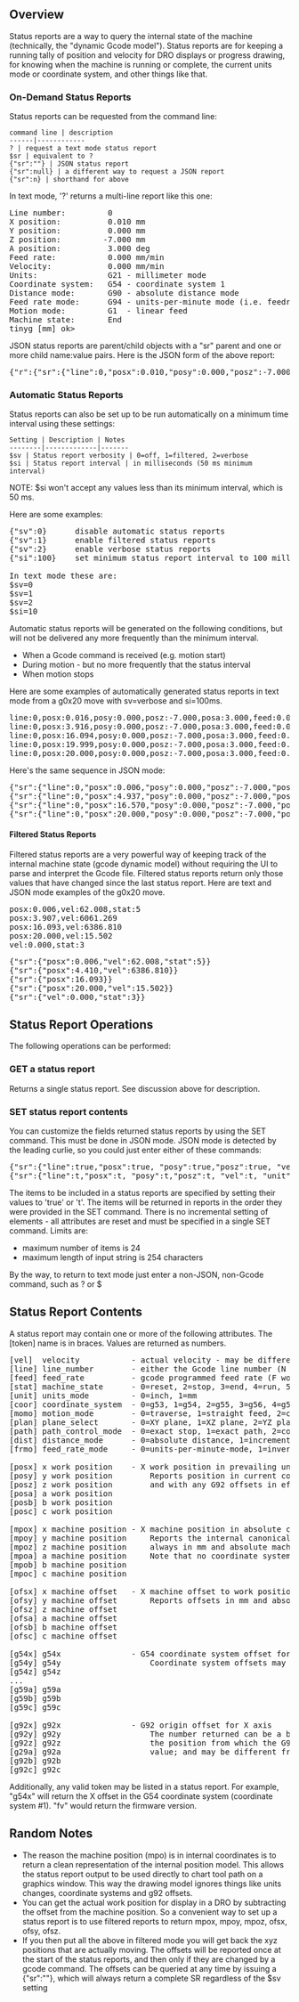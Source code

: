 ## Overview
Status reports are a way to query the internal state of the machine (technically, the "dynamic Gcode model"). Status reports are for keeping a running tally of position and velocity for DRO displays or progress drawing, for knowing when the machine is running or complete, the current units mode or coordinate system, and other things like that.

### On-Demand Status Reports
Status reports can be requested from the command line:

	command line | description
	------|------------
	? | request a text mode status report
	$sr | equivalent to ?
	{"sr":""} | JSON status report
	{"sr":null} | a different way to request a JSON report
	{"sr":n} | shorthand for above

In text mode, '?' returns a multi-line report like this one:
<pre>
Line number:         0
X position:          0.010 mm
Y position:          0.000 mm
Z position:         -7.000 mm
A position:          3.000 deg
Feed rate:           0.000 mm/min
Velocity:            0.000 mm/min
Units:               G21 - millimeter mode
Coordinate system:   G54 - coordinate system 1
Distance mode:       G90 - absolute distance mode
Feed rate mode:      G94 - units-per-minute mode (i.e. feedrate mode)
Motion mode:         G1  - linear feed
Machine state:       End
tinyg [mm] ok> 
</pre>

JSON status reports are parent/child objects with a "sr" parent and one or more child name:value pairs. Here is the JSON form of the above report:
<pre>
{"r":{"sr":{"line":0,"posx":0.010,"posy":0.000,"posz":-7.000,"posa":3.000,"feed":0.000,"vel":0.000,"unit":1,"coor":1,"dist":0,"frmo":0,"momo":1,"stat":3},"f":[1,0,9,588]}}
</pre>

### Automatic Status Reports
Status reports can also be set up to be run automatically on a minimum time interval using these settings:

	Setting | Description | Notes
	--------|-------------|-------
	$sv | Status report verbosity | 0=off, 1=filtered, 2=verbose
	$si | Status report interval | in milliseconds (50 ms minimum interval)

NOTE: $si won't accept any values less than its minimum interval, which is 50 ms.

Here are some examples:
<pre>
{"sv":0}      disable automatic status reports
{"sv":1}      enable filtered status reports
{"sv":2}      enable verbose status reports
{"si":100}    set minimum status report interval to 100 milliseconds

In text mode these are:
$sv=0
$sv=1
$sv=2
$si=10
</pre>

Automatic status reports will be generated on the following conditions, but will not be delivered any more frequently than the minimum interval.
* When a Gcode command is received (e.g. motion start)
* During motion - but no more frequently that the status interval
* When motion stops

Here are some examples of automatically generated status reports in text mode from a g0x20 move with sv=verbose and si=100ms. 
<pre>
line:0,posx:0.016,posy:0.000,posz:-7.000,posa:3.000,feed:0.000,vel:61.987,unit:1,coor:1,dist:0,frmo:0,momo:0,stat:5
line:0,posx:3.916,posy:0.000,posz:-7.000,posa:3.000,feed:0.000,vel:6059.247,unit:1,coor:1,dist:0,frmo:0,momo:0,stat:5
line:0,posx:16.094,posy:0.000,posz:-7.000,posa:3.000,feed:0.000,vel:6384.680,unit:1,coor:1,dist:0,frmo:0,momo:0,stat:5
line:0,posx:19.999,posy:0.000,posz:-7.000,posa:3.000,feed:0.000,vel:61.988,unit:1,coor:1,dist:0,frmo:0,momo:0,stat:5
line:0,posx:20.000,posy:0.000,posz:-7.000,posa:3.000,feed:0.000,vel:0.000,unit:1,coor:1,dist:0,frmo:0,momo:0,stat:3
</pre>

Here's the same sequence in JSON mode:
<pre>
{"sr":{"line":0,"posx":0.006,"posy":0.000,"posz":-7.000,"posa":3.000,"feed":0.000,"vel":62.008,"unit":1,"coor":1,"dist":0,"frmo":0,"momo":0,"stat":5}}
{"sr":{"line":0,"posx":4.937,"posy":0.000,"posz":-7.000,"posa":3.000,"feed":0.000,"vel":6681.347,"unit":1,"coor":1,"dist":0,"frmo":0,"momo":0,"stat":5}}
{"sr":{"line":0,"posx":16.570,"posy":0.000,"posz":-7.000,"posa":3.000,"feed":0.000,"vel":6061.269,"unit":1,"coor":1,"dist":0,"frmo":0,"momo":0,"stat":5}}
{"sr":{"line":0,"posx":20.000,"posy":0.000,"posz":-7.000,"posa":3.000,"feed":0.000,"vel":0.000,"unit":1,"coor":1,"dist":0,"frmo":0,"momo":0,"stat":3}}
</pre>

#### Filtered Status Reports
Filtered status reports are a very powerful way of keeping track of the internal machine state (gcode dynamic model) without requiring the UI to parse and interpret the Gcode file. Filtered status reports return only those values that have changed since the last status report. Here are text and JSON mode examples of the g0x20 move.

<pre>
posx:0.006,vel:62.008,stat:5
posx:3.907,vel:6061.269
posx:16.093,vel:6386.810
posx:20.000,vel:15.502
vel:0.000,stat:3
</pre>

<pre>
{"sr":{"posx":0.006,"vel":62.008,"stat":5}}
{"sr":{"posx":4.410,"vel":6386.810}}
{"sr":{"posx":16.093}}
{"sr":{"posx":20.000,"vel":15.502}}
{"sr":{"vel":0.000,"stat":3}}
</pre>

## Status Report Operations
The following operations can be performed: 

### GET a status report
Returns a single status report. See discussion above for description.

### SET status report contents
You can customize the fields returned status reports by using the SET command. This must be done in JSON mode. JSON mode is detected by the leading curlie, so you could just enter either of these commands:
<pre>
{"sr":{"line":true,"posx":true, "posy":true,"posz":true, "vel":true, "unit":true, "stat":true}}
{"sr":{"line":t,"posx":t, "posy":t,"posz":t, "vel":t, "unit":t, "stat":t}}    (shorter version of above)
</pre> 

The items to be included in a status reports are specified by setting their values to 'true' or 't'. The items will be returned in reports in the order they were provided in the SET command. There is no incremental setting of elements - all attributes are reset and must be specified in a single SET command. Limits are:
* maximum number of items is 24
* maximum length of input string is 254 characters

By the way, to return to text mode just enter a non-JSON, non-Gcode command, such as ? or $

## Status Report Contents
A status report may contain one or more of the following attributes. The [token] name is in braces. Values are returned as numbers. 
<pre>
[vel]  velocity           - actual velocity - may be different than programmed feed rate 
[line] line_number        - either the Gcode line number (N word), or the auto-generated line count if N's are no present 
[feed] feed_rate          - gcode programmed feed rate (F word) 
[stat] machine_state      - 0=reset, 2=stop, 3=end, 4=run, 5=hold, 6=homing 
[unit] units_mode         - 0=inch, 1=mm
[coor] coordinate_system  - 0=g53, 1=g54, 2=g55, 3=g56, 4=g57, 5=g58, 6=g59
[momo] motion_mode        - 0=traverse, 1=straight feed, 2=cw arc, 3=ccw arc
[plan] plane_select       - 0=XY plane, 1=XZ plane, 2=YZ plane
[path] path_control_mode  - 0=exact stop, 1=exact path, 2=continuous
[dist] distance_mode      - 0=absolute distance, 1=incremental distance
[frmo] feed_rate_mode     - 0=units-per-minute-mode, 1=inverse-time-mode

[posx] x work position    - X work position in prevailing units (mm or inch) 
[posy] y work position        Reports position in current coordinate system
[posz] z work position        and with any G92 offsets in effect
[posa] a work position
[posb] b work position
[posc] c work position

[mpox] x machine position - X machine position in absolute coordinates in mm units ONLY
[mpoy] y machine position     Reports the internal canonical position which is 
[mpoz] z machine position     always in mm and absolute machine coordinates (G53)
[mpoa] a machine position     Note that no coordinate systems or g92 offsets are applied
[mpob] b machine position
[mpoc] c machine position

[ofsx] x machine offset   - X machine offset to work position in absolute coordinates in mm units ONLY
[ofsy] y machine offset       Reports offsets in mm and absolute machine coordinates 
[ofsz] z machine offset
[ofsa] a machine offset
[ofsb] b machine offset
[ofsc] c machine offset

[g54x] g54x               - G54 coordinate system offset for X axis
[g54y] g54y                   Coordinate system offsets may be reported
[g54z] g54z
...
[g59a] g59a
[g59b] g59b
[g59c] g59c

[g92x] g92x               - G92 origin offset for X axis
[g92y] g92y                   The number returned can be a bit brain bending as you have to back out 
[g92z] g92z                   the position from which the G92 was set, but this is the actual offset 
[g29a] g92a                   value; and may be different from the value entered in the G92 command.
[g92b] g92b
[g92c] g92c
</pre> 
Additionally, any valid token may be listed in a status report. For example, "g54x" will return the X offset in the G54 coordinate system (coordinate system #1). "fv" would return the firmware version. 

## Random Notes
* The reason the machine position (mpo) is in internal coordinates is to return a clean representation of the internal position model. This allows the status report output to be used directly to chart tool path on a graphics window. This way the drawing model ignores things like units changes, coordinate systems and g92 offsets.
* You can get the actual work position for display in a DRO by subtracting the offset from the machine position. So a convenient way to set up a status report is to use filtered reports to return mpox, mpoy, mpoz, ofsx, ofsy, ofsz.
* If you then put all the above in filtered mode you will get back the xyz positions that are actually moving. The offsets will be reported once at the start of the status reports, and then only if they are changed by a gcode command. The offsets can be queried at any time by issuing a {"sr":""}, which will always return a complete SR regardless of the $sv setting